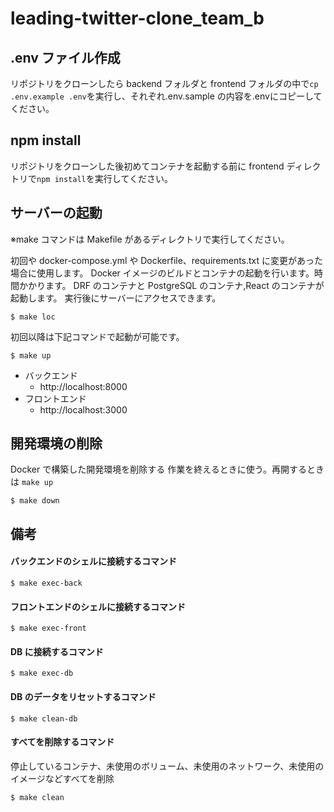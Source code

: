 # leading-twitter-clone_team_b

## .env ファイル作成

リポジトリをクローンしたら backend フォルダと frontend フォルダの中で`cp .env.example .env`を実行し、それぞれ.env.sample の内容を.envにコピーしてください。

## npm install

リポジトリをクローンした後初めてコンテナを起動する前に frontend ディレクトリで`npm install`を実行してください。

## サーバーの起動

※make コマンドは Makefile があるディレクトリで実行してください。

初回や docker-compose.yml や Dockerfile、requirements.txt に変更があった場合に使用します。
Docker イメージのビルドとコンテナの起動を行います。時間かかります。
DRF のコンテナと PostgreSQL のコンテナ,React のコンテナが起動します。
実行後にサーバーにアクセスできます。

```
$ make loc
```

初回以降は下記コマンドで起動が可能です。

```
$ make up
```

- バックエンド
  - http://localhost:8000
- フロントエンド
  - http://localhost:3000

## 開発環境の削除

Docker で構築した開発環境を削除する
作業を終えるときに使う。再開するときは `make up`

```
$ make down
```

## 備考

#### バックエンドのシェルに接続するコマンド

```
$ make exec-back
```

#### フロントエンドのシェルに接続するコマンド

```
$ make exec-front
```

#### DB に接続するコマンド

```
$ make exec-db
```

#### DB のデータをリセットするコマンド

```
$ make clean-db
```

#### すべてを削除するコマンド

停止しているコンテナ、未使用のボリューム、未使用のネットワーク、未使用のイメージなどすべてを削除

```
$ make clean
```
